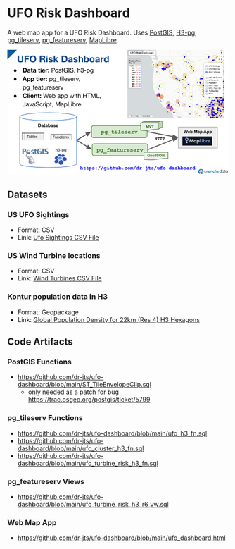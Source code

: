 #  UFO Risk Dashboard
A web map app for a UFO Risk Dashboard.
Uses [PostGIS](https://postgis.net/), [H3-pg](https://github.com/zachasme/h3-pg), [pg_tileserv](https://github.com/CrunchyData/pg_tileserv), [pg_featureserv](https://github.com/CrunchyData/pg_featureserv), [MapLibre](https://maplibre.org/).

![](ufo_risk_dashboard.png)

## Datasets

### US UFO Sightings

* Format: CSV
* Link: [Ufo Sightings CSV File](https://corgis-edu.github.io/corgis/csv/ufo_sightings/)

### US Wind Turbine locations

* Format: CSV
* Link: [Wind Turbines CSV File](https://corgis-edu.github.io/corgis/csv/wind_turbines/)

### Kontur population data in H3

* Format: Geopackage
* Link: [Global Population Density for 22km (Res 4) H3 Hexagons](https://data.humdata.org/dataset/kontur-population-dataset-22km)

## Code Artifacts

### PostGIS Functions

* https://github.com/dr-jts/ufo-dashboard/blob/main/ST_TileEnvelopeClip.sql
  * only needed as a patch for bug https://trac.osgeo.org/postgis/ticket/5799 
  
### pg_tileserv Functions
* https://github.com/dr-jts/ufo-dashboard/blob/main/ufo_h3_fn.sql
* https://github.com/dr-jts/ufo-dashboard/blob/main/ufo_cluster_h3_fn.sql
* https://github.com/dr-jts/ufo-dashboard/blob/main/ufo_turbine_risk_h3_fn.sql

### pg_featureserv Views
* https://github.com/dr-jts/ufo-dashboard/blob/main/ufo_turbine_risk_h3_r6_vw.sql

### Web Map App
* https://github.com/dr-jts/ufo-dashboard/blob/main/ufo_dashboard.html

